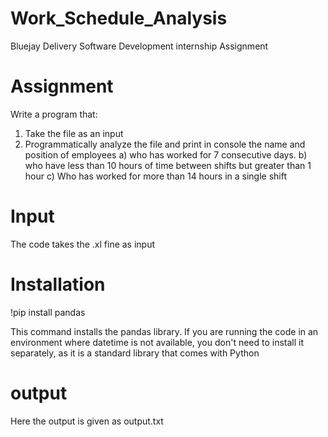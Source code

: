 # Work_Schedule_Analysis
Bluejay Delivery Software Development internship Assignment

# Assignment 
Write a program that:
1. Take the file as an input
2. Programmatically analyze the file and print in console the name and position of employees 
      a) who has worked for 7 consecutive days.
      b) who have less than 10 hours of time between shifts but greater than 1 hour
      c) Who has worked for more than 14 hours in a single shift
   
# Input 
The code takes the .xl fine as input 

# Installation 
!pip install pandas 

This command installs the pandas library. 
If you are running the code in an environment where datetime is not available, 
you don't need to install it separately, as it is a standard library that comes with Python

# output 

Here the output is given as output.txt
